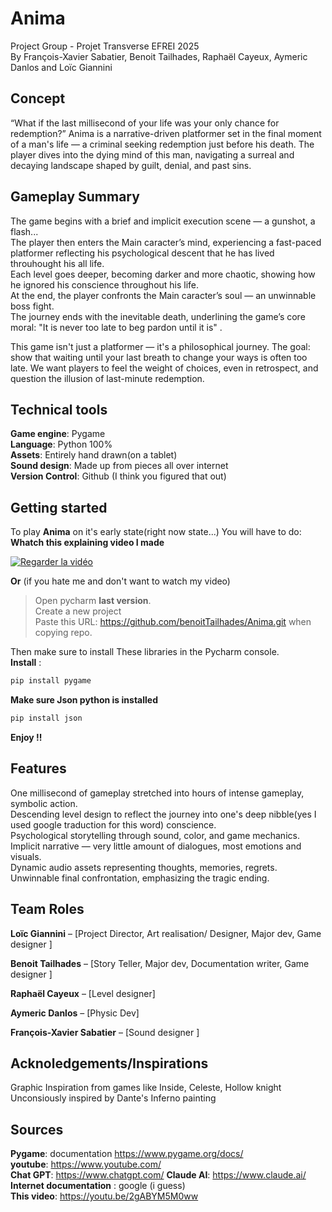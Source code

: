 # Anima  
Project Group - Projet Transverse EFREI 2025  
By François-Xavier Sabatier, Benoit Tailhades, Raphaël Cayeux, Aymeric Danlos and Loïc Giannini  
 
## Concept  
“What if the last millisecond of your life was your only chance for redemption?”
Anima is a narrative-driven platformer set in the final moment of a man's life — a criminal seeking redemption just before his death. The player dives into the dying mind of this man, navigating a surreal and decaying landscape shaped by guilt, denial, and past sins.  

## Gameplay Summary  
The game begins with a brief and implicit execution scene — a gunshot, a flash...  
The player then enters the Main caracter’s mind, experiencing a fast-paced platformer reflecting his psychological descent that he has lived throuhought his all life.  
Each level goes deeper, becoming darker and more chaotic, showing how he ignored his conscience throughout his life.  
At the end, the player confronts the Main caracter’s soul — an unwinnable boss fight.  
The journey ends with the inevitable death, underlining the game’s core moral: "It is never too late to beg pardon until it is" .  

This game isn't just a platformer — it's a philosophical journey. The goal: show that waiting until your last breath to change your ways is often too late. We want players to feel the weight of choices, even in retrospect, and question the illusion of last-minute redemption. 

## Technical tools  
**Game engine**: Pygame   
**Language**: Python 100%  
**Assets**: Entirely hand drawn(on a tablet)   
**Sound design**: Made up from pieces all over internet  
**Version Control**: Github (I think you figured that out)   

## Getting started 
To play **Anima** on it's early state(right now state...) You will have to do:   
**Whatch this explaining video I made**  

[![Regarder la vidéo](https://img.youtube.com/vi/vT6RiCA_D9Q/maxresdefault.jpg)](https://www.youtube.com/watch?v=vT6RiCA_D9Q)


**Or** (if you hate me and don't want to watch my video)  
 
>Open pycharm **last version**.   
>Create a new project  
>Paste this URL: https://github.com/benoitTailhades/Anima.git when copying repo.

Then make sure to install These libraries in the Pycharm console.   
**Install** :
```sh
pip install pygame
```
**Make sure Json python is installed** 
```sh
pip install json
```
**Enjoy !!**
 
 ## Features  
 One millisecond of gameplay stretched into hours of intense gameplay, symbolic action.  
 Descending level design to reflect the journey into one's deep nibble(yes I used google traduction for this word) conscience.  
 Psychological storytelling through sound, color, and game mechanics.  
 Implicit narrative — very little amount of dialogues, most emotions and visuals.  
 Dynamic audio assets representing thoughts, memories, regrets.  
 Unwinnable final confrontation, emphasizing the tragic ending.  
  
## Team Roles  
**Loïc Giannini** – [Project Director, Art realisation/ Designer, Major dev, Game designer ]  
  
**Benoit Tailhades** – [Story Teller, Major dev, Documentation writer, Game designer ]  

**Raphaël Cayeux** – [Level designer]  

**Aymeric Danlos** – [Physic Dev]  

**François-Xavier Sabatier** – [Sound designer ]  
  
## Acknoledgements/Inspirations  
Graphic Inspiration from games like Inside, Celeste, Hollow knight    
Unconsiously inspired by Dante's Inferno painting   

## Sources   
**Pygame**: documentation https://www.pygame.org/docs/  
**youtube**: https://www.youtube.com/  
**Chat GPT**: https://www.chatgpt.com/
**Claude AI**: https://www.claude.ai/  
**Internet documentation** : google (i guess)   
**This video**: https://youtu.be/2gABYM5M0ww  



